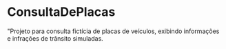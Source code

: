 # ConsultaDePlacas
 "Projeto para consulta fictícia de placas de veículos, exibindo informações e infrações de trânsito simuladas.
